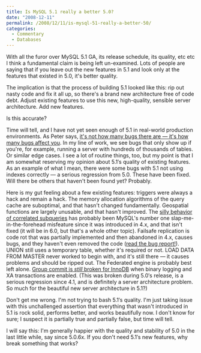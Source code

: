 ```yaml
---
title: Is MySQL 5.1 really a better 5.0?
date: "2008-12-11"
permalink: /2008/12/11/is-mysql-51-really-a-better-50/
categories:
  - Commentary
  - Databases
---
```

With all the furor over MySQL 5.1 GA, its release schedule, its quality, etc etc I think a fundamental claim is being left un-examined. Lots of people are saying that if you leave out the new features in 5.1 and look only at the features that existed in 5.0, it's better quality.

The implication is that the process of building 5.1 looked like this: rip out nasty code and fix it all up, so there's a brand new architecture free of code debt. Adjust existing features to use this new, high-quality, sensible server architecture. Add new features.

Is this accurate?

Time will tell, and I have not yet seen enough of 5.1 in real-world production environments. As Peter says, [it's not how many bugs there are &#8212; it's how many bugs affect you][1]. In my line of work, we see bugs that only show up if you're, for example, running a server with hundreds of thousands of tables. Or similar edge cases. I see a lot of routine things, too, but my point is that I am somewhat reserving my opinion about 5.1&#8242;s quality of existing features. As an example of what I mean, there were some bugs with 5.1 not using indexes correctly &#8212; a serious regression from 5.0. These have been fixed. Will there be others that haven't been found yet? Probably.

Here is my gut feeling about a few existing features: triggers were always a hack and remain a hack. The memory allocation algorithms of the query cache are suboptimal, and that hasn't changed fundamentally. Geospatial functions are largely unusable, and that hasn't improved. The [silly behavior of correlated subqueries][2] has probably been MySQL's number one slap-me-in-the-forehead misfeature since it was introduced in 4.x, and that isn't fixed (it will be in 6.0, but that's a whole other topic). Failsafe replication is code rot that was partially implemented and then abandoned in 4.x, causes bugs, and they haven't even removed the code ([read the bug report!][3]). UNION still uses a temporary table, whether it's required or not. LOAD DATA FROM MASTER never worked to begin with, and it's still there &#8212; it causes problems and should be ripped out. The Federated engine is probably best left alone. [Group commit is *still* broken for InnoDB][4] when binary logging and XA transactions are enabled. (This was broken during 5.0&#8242;s release, is a serious regression since 4.1, and is definitely a server architecture problem. So much for the beautiful new server architecture in 5.1?)

Don't get me wrong. I'm not trying to bash 5.1&#8242;s quality. I'm just taking issue with this unchallenged assertion that everything that wasn't introduced in 5.1 is rock solid, performs better, and works beautifully now. I don't know for sure; I suspect it is partially true and partially false, but time will tell.

I will say this: I'm generally happier with the quality and stability of 5.0 in the last little while, say since 5.0.6x. If you don't need 5.1&#8242;s new features, why break something that works?

 [1]: http://www.mysqlperformanceblog.com/2008/12/10/mysql-51-went-to-ga-was-it-a-good-move/
 [2]: http://bugs.mysql.com/bug.php?id=32665
 [3]: http://bugs.mysql.com/bug.php?id=11923
 [4]: http://bugs.mysql.com/bug.php?id=13669
